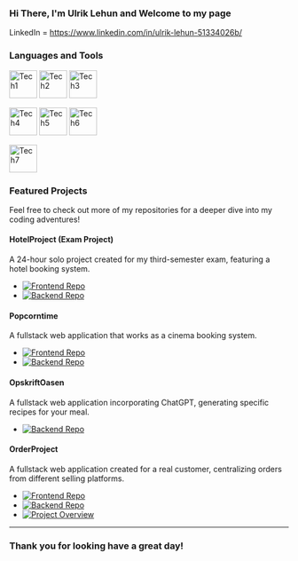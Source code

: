 ### Hi There, I'm Ulrik Lehun and Welcome to my page

LinkedIn = https://www.linkedin.com/in/ulrik-lehun-51334026b/

### Languages and Tools


<p align="left">
  <a href="https://example.com/technology-link"><img src="https://github.com/UlrikLn/ulrikLn/assets/115453401/58b398bb-b927-408a-a5f1-c1d3e4a8e7f0" alt="Tech1" width="50" height="50"/></a>
  <a href="https://example.com/technology-link"><img src="https://github.com/UlrikLn/ulrikLn/assets/115453401/e46efd03-49b1-45a7-879d-c1b9a443b0ad" alt="Tech2" width="50" height="50"/></a>
  <a href="https://example.com/technology-link"><img src="https://github.com/UlrikLn/ulrikLn/assets/115453401/1230ed26-33eb-4008-807a-3c874dd83aee" alt="Tech3" width="50" height="50"/></a>
</p>
<p align="left">
  <a href="https://example.com/technology-link"><img src="https://github.com/UlrikLn/ulrikLn/assets/115453401/a99ca68a-6753-4d77-bc79-053166ed9ca9" alt="Tech4" width="50" height="50"/></a>
  <a href="https://example.com/technology-link"><img src="https://github.com/UlrikLn/ulrikLn/assets/115453401/a74e2e45-b170-433f-be73-41aa92219344" alt="Tech5" width="50" height="50"/></a>
  <a href="https://example.com/technology-link"><img src="https://github.com/UlrikLn/ulrikLn/assets/115453401/2a846783-ede1-4a2f-92ec-2a747472180a" alt="Tech6" width="50" height="50"/></a>
</p>
<p align="left">
  <a href="https://example.com/technology-link"><img src="https://github.com/UlrikLn/ulrikLn/assets/115453401/9671eca8-564a-459c-8d91-7070930b4a3d" alt="Tech7" width="50" height="50"/></a>
  <!-- Add more as needed -->
</p>







### Featured Projects

Feel free to check out more of my repositories for a deeper dive into my coding adventures!

#### HotelProject (Exam Project)
A 24-hour solo project created for my third-semester exam, featuring a hotel booking system.
- [![Frontend Repo](https://img.shields.io/badge/Frontend-Repo-yellow?style=flat-square&logo=github)](https://github.com/UlrikLn/HotelBookingF)
- [![Backend Repo](https://img.shields.io/badge/Backend-Repo-yellow?style=flat-square&logo=github)](https://github.com/UlrikLn/HotelBookingB)



#### Popcorntime
A fullstack web application that works as a cinema booking system.
- [![Frontend Repo](https://img.shields.io/badge/Frontend-Repo-purple?style=flat-square&logo=github)](https://github.com/UlrikLn/popcorntime_FE)
- [![Backend Repo](https://img.shields.io/badge/Backend-Repo-purple?style=flat-square&logo=github)](https://github.com/UlrikLn/popcorntime_BE)

#### OpskriftOasen
A fullstack web application incorporating ChatGPT, generating specific recipes for your meal.
- [![Backend Repo](https://img.shields.io/badge/Backend-Repo-blue?style=flat-square&logo=github)](https://github.com/ProjektGruppe23/BE-OpskriftOasen)

#### OrderProject
A fullstack web application created for a real customer, centralizing orders from different selling platforms.
- [![Frontend Repo](https://img.shields.io/badge/Frontend-Repo-red?style=flat-square&logo=github)](https://github.com/UlrikLn/orderproject_FE)
- [![Backend Repo](https://img.shields.io/badge/Backend-Repo-red?style=flat-square&logo=github)](https://github.com/UlrikLn/orderproject_BE)
- [![Project Overview](https://img.shields.io/badge/Project-Overview-violet?style=flat-square&logo=adobeacrobatreader)](https://github.com/UlrikLn/orderproject_overview)

---




### Thank you for looking have a great day!


